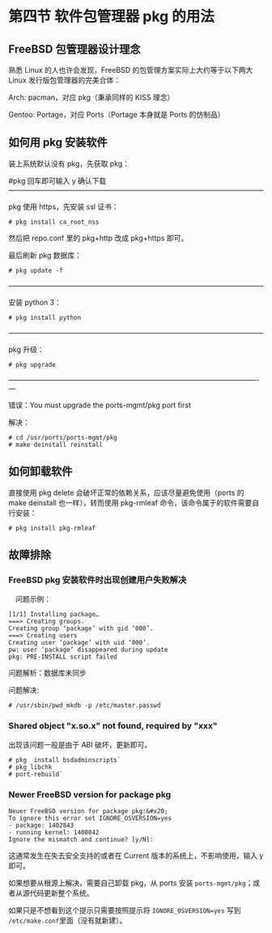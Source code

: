 # 第四节 软件包管理器 pkg 的用法

## FreeBSD 包管理器设计理念 <a href="#freebsd-bao-guan-li-qi-she-ji-li-nian" id="freebsd-bao-guan-li-qi-she-ji-li-nian"></a>

熟悉 Linux 的人也许会发现，FreeBSD 的包管理方案实际上大约等于以下两大 Linux 发行版包管理器的完美合体：

Arch: pacman，对应 pkg（秉承同样的 KISS 理念）

Gentoo: Portage，对应 Ports（Portage 本身就是 Ports 的仿制品）

## 如何用 pkg 安装软件

装上系统默认没有 pkg，先获取 pkg：

\#pkg 回车即可输入 y 确认下载 ————————————————————————————————————

pkg 使用 https，先安装 ssl 证书：

`# pkg install ca_root_nss`

然后把 repo.conf 里的 pkg+http 改成 pkg+https 即可。

最后刷新 pkg 数据库：

`# pkg update -f`

————————————————————————————————————

安装 python 3：

`# pkg install python`

————————————————————————————————————

pkg 升级：

`# pkg upgrade`

———————————————————————————————————-—

错误：You must upgrade the ports-mgmt/pkg port first

解决：

```
# cd /usr/ports/ports-mgmt/pkg
# make deinstall reinstall
```

## 如何卸载软件

直接使用 pkg delete 会破坏正常的依赖关系，应该尽量避免使用（ports 的 make deinstall 也一样），转而使用 pkg-rmleaf 命令，该命令属于的软件需要自行安装：

`# pkg install pkg-rmleaf`

## 故障排除

### FreeBSD pkg 安装软件时出现创建用户失败解决

　问题示例：

```
[1/1] Installing package…
===> Creating groups.
Creating group ‘package’ with gid ‘000’.
===> Creating users
Creating user ‘package’ with uid ‘000’.
pw: user ‘package’ disappeared during update
pkg: PRE-INSTALL script failed
```

问题解析：数据库未同步 　　

问题解决:

```
# /usr/sbin/pwd_mkdb -p /etc/master.passwd
```

### Shared object "x.so.x" not found, required by "xxx"

出现该问题一般是由于 ABI 破坏，更新即可。

```
# pkg  install bsdadminscripts`
# pkg_libchk
# port-rebuild`
```

### Newer FreeBSD version for package pkg

```
Neuer FreeBSD version for package pkg:&#x20;
To ignore this error set IGNORE_OSVERSION=yes
- package: 1402843
- running kernel: 1400042
Ignore the mismatch and continue? [y/N]:
```

这通常发生在失去安全支持的或者在 Current 版本的系统上，不影响使用，输入 y 即可。

如果想要从根源上解决，需要自己卸载 pkg，从 ports 安装 `ports-mgmt/pkg`；或者从源代码更新整个系统。

如果只是不想看到这个提示只需要按照提示将 `IGNORE_OSVERSION=yes` 写到 `/etc/make.conf`里面（没有就新建）。
